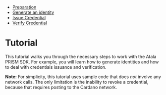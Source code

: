 - [Preparation](preparation.md)
- [Generate an identity](generate-identity.md)
- [Issue Credential](issue-credential.md)
- [Verify Credential](verify-credential.md)

# Tutorial

This tutorial walks you through the necessary steps to work with the Atala PRISM SDK. For example, you will learn how to generate identities and how to deal with credentials issuance and verification.

**Note:** For simplicity, this tutorial uses sample code that does *not* involve any network calls. The only limitation is the inability to revoke a credential, because that requires posting to the Cardano network.
